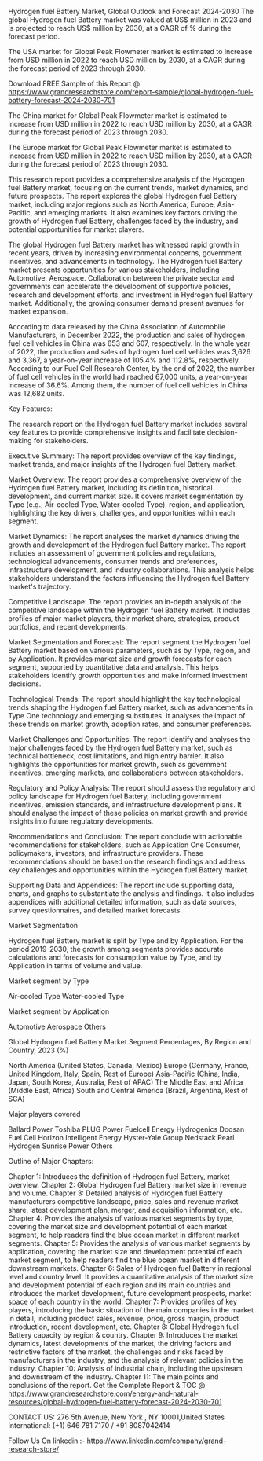 Hydrogen fuel Battery Market, Global Outlook and Forecast 2024-2030
The global Hydrogen fuel Battery market was valued at US$ million in 2023 and is projected to reach US$ million by 2030, at a CAGR of % during the forecast period.

The USA market for Global Peak Flowmeter market is estimated to increase from USD million in 2022 to reach USD million by 2030, at a CAGR during the forecast period of 2023 through 2030.

Download FREE Sample of this Report @ https://www.grandresearchstore.com/report-sample/global-hydrogen-fuel-battery-forecast-2024-2030-701

The China market for Global Peak Flowmeter market is estimated to increase from USD million in 2022 to reach USD million by 2030, at a CAGR during the forecast period of 2023 through 2030.

The Europe market for Global Peak Flowmeter market is estimated to increase from USD million in 2022 to reach USD million by 2030, at a CAGR during the forecast period of 2023 through 2030.

This research report provides a comprehensive analysis of the Hydrogen fuel Battery market, focusing on the current trends, market dynamics, and future prospects. The report explores the global Hydrogen fuel Battery market, including major regions such as North America, Europe, Asia-Pacific, and emerging markets. It also examines key factors driving the growth of Hydrogen fuel Battery, challenges faced by the industry, and potential opportunities for market players.

The global Hydrogen fuel Battery market has witnessed rapid growth in recent years, driven by increasing environmental concerns, government incentives, and advancements in technology. The Hydrogen fuel Battery market presents opportunities for various stakeholders, including Automotive, Aerospace. Collaboration between the private sector and governments can accelerate the development of supportive policies, research and development efforts, and investment in Hydrogen fuel Battery market. Additionally, the growing consumer demand present avenues for market expansion.

According to data released by the China Association of Automobile Manufacturers, in December 2022, the production and sales of hydrogen fuel cell vehicles in China was 653 and 607, respectively. In the whole year of 2022, the production and sales of hydrogen fuel cell vehicles was 3,626 and 3,367, a year-on-year increase of 105.4% and 112.8%, respectively. According to our Fuel Cell Research Center, by the end of 2022, the number of fuel cell vehicles in the world had reached 67,000 units, a year-on-year increase of 36.6%. Among them, the number of fuel cell vehicles in China was 12,682 units.

Key Features:

The research report on the Hydrogen fuel Battery market includes several key features to provide comprehensive insights and facilitate decision-making for stakeholders.

Executive Summary: The report provides overview of the key findings, market trends, and major insights of the Hydrogen fuel Battery market.

Market Overview: The report provides a comprehensive overview of the Hydrogen fuel Battery market, including its definition, historical development, and current market size. It covers market segmentation by Type (e.g., Air-cooled Type, Water-cooled Type), region, and application, highlighting the key drivers, challenges, and opportunities within each segment.

Market Dynamics: The report analyses the market dynamics driving the growth and development of the Hydrogen fuel Battery market. The report includes an assessment of government policies and regulations, technological advancements, consumer trends and preferences, infrastructure development, and industry collaborations. This analysis helps stakeholders understand the factors influencing the Hydrogen fuel Battery market's trajectory.

Competitive Landscape: The report provides an in-depth analysis of the competitive landscape within the Hydrogen fuel Battery market. It includes profiles of major market players, their market share, strategies, product portfolios, and recent developments.

Market Segmentation and Forecast: The report segment the Hydrogen fuel Battery market based on various parameters, such as by Type, region, and by Application. It provides market size and growth forecasts for each segment, supported by quantitative data and analysis. This helps stakeholders identify growth opportunities and make informed investment decisions.

Technological Trends: The report should highlight the key technological trends shaping the Hydrogen fuel Battery market, such as advancements in Type One technology and emerging substitutes. It analyses the impact of these trends on market growth, adoption rates, and consumer preferences.

Market Challenges and Opportunities: The report identify and analyses the major challenges faced by the Hydrogen fuel Battery market, such as technical bottleneck, cost limitations, and high entry barrier. It also highlights the opportunities for market growth, such as government incentives, emerging markets, and collaborations between stakeholders.

Regulatory and Policy Analysis: The report should assess the regulatory and policy landscape for Hydrogen fuel Battery, including government incentives, emission standards, and infrastructure development plans. It should analyse the impact of these policies on market growth and provide insights into future regulatory developments.

Recommendations and Conclusion: The report conclude with actionable recommendations for stakeholders, such as Application One Consumer, policymakers, investors, and infrastructure providers. These recommendations should be based on the research findings and address key challenges and opportunities within the Hydrogen fuel Battery market.

Supporting Data and Appendices: The report include supporting data, charts, and graphs to substantiate the analysis and findings. It also includes appendices with additional detailed information, such as data sources, survey questionnaires, and detailed market forecasts.

Market Segmentation

Hydrogen fuel Battery market is split by Type and by Application. For the period 2019-2030, the growth among segments provides accurate calculations and forecasts for consumption value by Type, and by Application in terms of volume and value.

Market segment by Type

Air-cooled Type
Water-cooled Type

Market segment by Application

Automotive
Aerospace
Others

Global Hydrogen fuel Battery Market Segment Percentages, By Region and Country, 2023 (%)

North America (United States, Canada, Mexico)
Europe (Germany, France, United Kingdom, Italy, Spain, Rest of Europe)
Asia-Pacific (China, India, Japan, South Korea, Australia, Rest of APAC)
The Middle East and Africa (Middle East, Africa)
South and Central America (Brazil, Argentina, Rest of SCA)

Major players covered

Ballard Power
Toshiba
PLUG Power
Fuelcell Energy
Hydrogenics
Doosan Fuel Cell
Horizon
Intelligent Energy
Hyster-Yale Group
Nedstack
Pearl Hydrogen
Sunrise Power
Others

Outline of Major Chapters:

Chapter 1: Introduces the definition of Hydrogen fuel Battery, market overview.
Chapter 2: Global Hydrogen fuel Battery market size in revenue and volume.
Chapter 3: Detailed analysis of Hydrogen fuel Battery manufacturers competitive landscape, price, sales and revenue market share, latest development plan, merger, and acquisition information, etc.
Chapter 4: Provides the analysis of various market segments by type, covering the market size and development potential of each market segment, to help readers find the blue ocean market in different market segments.
Chapter 5: Provides the analysis of various market segments by application, covering the market size and development potential of each market segment, to help readers find the blue ocean market in different downstream markets.
Chapter 6: Sales of Hydrogen fuel Battery in regional level and country level. It provides a quantitative analysis of the market size and development potential of each region and its main countries and introduces the market development, future development prospects, market space of each country in the world.
Chapter 7: Provides profiles of key players, introducing the basic situation of the main companies in the market in detail, including product sales, revenue, price, gross margin, product introduction, recent development, etc.
Chapter 8: Global Hydrogen fuel Battery capacity by region & country.
Chapter 9: Introduces the market dynamics, latest developments of the market, the driving factors and restrictive factors of the market, the challenges and risks faced by manufacturers in the industry, and the analysis of relevant policies in the industry.
Chapter 10: Analysis of industrial chain, including the upstream and downstream of the industry.
Chapter 11: The main points and conclusions of the report.
Get the Complete Report & TOC @ https://www.grandresearchstore.com/energy-and-natural-resources/global-hydrogen-fuel-battery-forecast-2024-2030-701

CONTACT US:
276 5th Avenue, New York , NY 10001,United States
International: (+1) 646 781 7170 / +91 8087042414

Follow Us On linkedin :- https://www.linkedin.com/company/grand-research-store/
